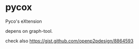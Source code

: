 pycox
=====
Pyco's eXtension


depens on graph-tool.

check also
https://gist.github.com/openp2pdesign/8864593

